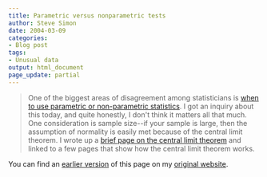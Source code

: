 ```yaml
---
title: Parametric versus nonparametric tests
author: Steve Simon
date: 2004-03-09
categories:
- Blog post
tags:
- Unusual data
output: html_document
page_update: partial
---
```

> One of the biggest areas of disagreement among statisticians is [when
> to use parametric or non-parametric
> statistics](../ask/parametric.asp). I got an inquiry about this today,
> and quite honestly, I don't think it matters all that much. One
> consideration is sample size\--if your sample is large, then the
> assumption of normality is easily met because of the central limit
> theorem. I wrote up a [brief page on the central limit
> theorem](../ask/clt.asp) and linked to a few pages that show how the
> central limit theorem works.

You can find an [earlier version](http://www.pmean.com/04/parametric.html) of this page on my [original website](http://www.pmean.com/original_site.html).
